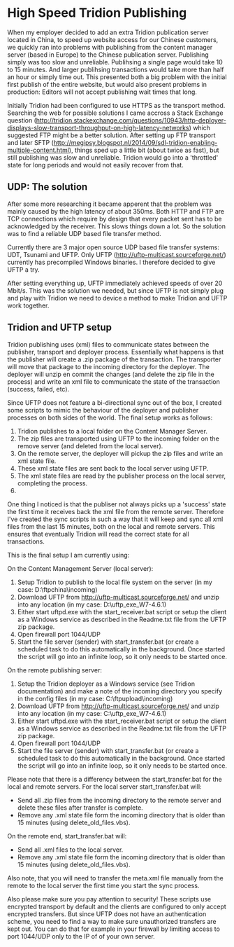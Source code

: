 # High Speed Tridion Publishing
When my employer decided to add an extra Tridion publication server located in China, to speed up website access for our Chinese customers, we quickly ran into problems with publishing from the content manager server (based in Europe) to the Chinese publication server. Publishing simply was too slow and unreliable. Publihsing a single page would take 10 to 15 minutes. And larger publihsing transactions would take more than half an hour or simply time out. This presented both a big problem with the initial first publish of the entire website, but would also present problems in production: Editors will not accept publishing wait times that long.

Initially Tridion had been configured to use HTTPS as the transport method. Searching the web for possible solutions I came accross a Stack Exchange question (http://tridion.stackexchange.com/questions/10943/http-deployer-displays-slow-transport-throughput-on-high-latency-networks) which suggested FTP might be a better solution. After setting up FTP transport and later SFTP (http://megipsy.blogspot.nl/2014/09/sdl-tridion-enabling-multiple-content.html), things sped up a little bit (about twice as fast), but still publishing was slow and unreliable. Tridion would go into a 'throttled' state for long periods and would not easily recover from that.

## UDP: The solution
After some more researching it became apperent that the problem was mainly caused by the high latency of about 350ms. Both HTTP and FTP are TCP connections which require by design that every packet sent has to be acknowledged by the receiver. This slows things down a lot. So the solution was to find a reliable UDP based file transfer method.

Currently there are 3 major open source UDP based file transfer systems: UDT, Tsunami and UFTP. Only UFTP (http://uftp-multicast.sourceforge.net/) currently has precompiled Windows binaries. I therefore decided to give UFTP a try.

After setting everything up, UFTP immediately achieved speeds of over 20 Mbit/s. This was the solution we needed, but since UFTP is not simply plug and play with Tridion we need to device a method to make Tridion and UFTP work together.

## Tridion and UFTP setup
Tridion publishing uses (xml) files to communicate states between the publisher, transport and deployer process. Essentially what happens is that the publisher will create a .zip package of the transaction. The transporter will move that package to the incoming directory for the deployer. The deployer will unzip en commit the changes (and delete the zip file in the process) and write an xml file to communicate the state of the transaction (success, failed, etc).

Since UFTP does not feature a bi-directional sync out of the box, I created some scripts to mimic the behaviour of the deployer and publisher processes on both sides of the world. The final setup works as follows: 
  1. Tridion publishes to a local folder on the Content Manager Server. 
  2. The zip files are transported using UFTP to the incoming folder on the remove server (and deleted from the local server).
  3. On the remote server, the deployer will pickup the zip files and write an xml state file.
  4. These xml state files are sent back to the local server using UFTP.
  5. The xml state files are read by the publisher process on the local server, completing the process.
  6. 
  
One thing I noticed is that the publiser not always picks up a 'success' state the first time it receives back the xml file from the remote server. Therefore I've created the sync scripts in such a way that it will keep and sync all xml files from the last 15 minutes, both on the local and remote servers. This ensures that eventually Tridion will read the correct state for all transactions.

This is the final setup I am currently using:

On the Content Management Server (local server):
  1. Setup Tridion to publish to the local file system on the server (in my case: D:\ftpchina\incoming)
  2. Download UFTP from http://uftp-multicast.sourceforge.net/ and unzip into any location (in my case: D:\uftp_exe_W7-4.6.1)
  3. Either start uftpd.exe with the start_receiver.bat script or setup the client as a Windows service as described in the Readme.txt file from the UFTP zip package.
  4. Open firewall port 1044/UDP
  5. Start the file server (sender) with start_transfer.bat (or create a scheduled task to do this automatically in the background. Once started the script will go into an infinite loop, so it only needs to be started once.

On the remote publishing server:
  1. Setup the Tridion deployer as a Windows service (see Tridion documentation) and make a note of the incoming directory you specify in the config files (in my case: C:\ftpupload\incoming)
  2. Download UFTP from http://uftp-multicast.sourceforge.net/ and unzip into any location (in my case: C:\uftp_exe_W7-4.6.1)
  3. Either start uftpd.exe with the start_receiver.bat script or setup the client as a Windows service as described in the Readme.txt file from the UFTP zip package.
  4. Open firewall port 1044/UDP
  5. Start the file server (sender) with start_transfer.bat (or create a scheduled task to do this automatically in the background. Once started the script will go into an infinite loop, so it only needs to be started once.

Please note that there is a differency between the start_transfer.bat for the local and remote servers. For the local server start_transfer.bat will:
  * Send all .zip files from the incoming directory to the remote server and delete these files after transfer is complete.
  * Remove any .xml state file form the incoming directory that is older than 15 minutes (using delete_old_files.vbs).

On the remote end, start_transfer.bat will:
  * Send all .xml files to the local server.
  * Remove any .xml state file form the incoming directory that is older than 15 minutes (using delete_old_files.vbs).

Also note, that you will need to transfer the meta.xml file manually from the remote to the local server the first time you start the sync process.

Also please make sure you pay attention to security! These scripts use encrypted transport by default and the clients are configured to only accept encrypted transfers. But since UFTP does not have an authentication scheme, you need to find a way to make sure unauthorized transfers are kept out. You can do that for example in your firewall by limiting access to port 1044/UDP only to the IP of of your own server.
